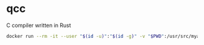 # qcc
C compiler written in Rust

```sh
docker run --rm -it --user "$(id -u)":"$(id -g)" -v "$PWD":/usr/src/myapp -w /usr/src/myapp rust ./test.sh
```
